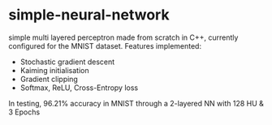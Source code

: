 # simple-neural-network
simple multi layered perceptron made from scratch in C++, currently configured for the MNIST dataset.
Features implemented:

- Stochastic gradient descent
- Kaiming initialisation
- Gradient clipping
- Softmax, ReLU, Cross-Entropy loss

In testing, 96.21% accuracy in MNIST through a 2-layered NN with 128 HU & 3 Epochs
